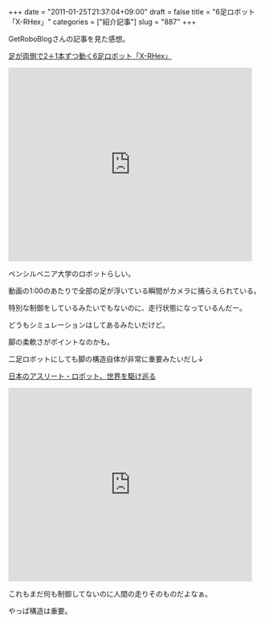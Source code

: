 +++
date = "2011-01-25T21:37:04+09:00"
draft = false
title = "6足ロボット「X-RHex」"
categories = ["紹介記事"]
slug = "887"
+++

GetRoboBlogさんの記事を見た感想。

<a href="http://www.getrobo.com/getrobo_blog/2011/01/x-rhex.html">足が両側で2＋1本ずつ動く6足ロボット「X-RHex」</a>

<iframe title="YouTube video player" class="youtube-player" type="text/html" width="485" height="386" src="http://www.youtube.com/embed/VL0aiQAm4RU" frameborder="0" allowFullScreen></iframe>

ペンシルベニア大学のロボットらしい。

動画の1:00のあたりで全部の足が浮いている瞬間がカメラに捕らえられている。

特別な制御をしているみたいでもないのに、走行状態になっているんだー。

どうもシミュレーションはしてあるみたいだけど。

脚の柔軟さがポイントなのかも。

二足ロボットにしても脚の構造自体が非常に重要みたいだし↓

<a href="http://www.getrobo.com/getrobo_blog/2010/12/athlete-robot.html">日本のアスリート・ロボット、世界を駆け巡る</a>

<iframe title="YouTube video player" class="youtube-player" type="text/html" width="485" height="386" src="http://www.youtube.com/embed/bXqUjiNw8fo" frameborder="0" allowFullScreen></iframe>

これもまだ何も制御してないのに人間の走りそのものだよなぁ。

やっぱ構造は重要。

